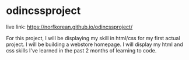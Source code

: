 # odincssproject

live link: https://norfkorean.github.io/odincssproject/


For this project, I will be displaying my skill in html/css for my first actual project. I will be building a webstore homepage. I will display my html and css skills I've learned in the past 2 months of learning to code. 
